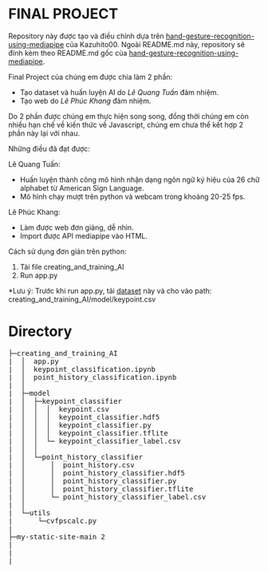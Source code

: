 # FINAL PROJECT

Repository này được tạo và điều chỉnh dựa trên [hand-gesture-recognition-using-mediapipe](https://github.com/Kazuhito00/hand-gesture-recognition-using-mediapipe) của Kazuhito00. Ngoài README.md này, repository sẽ đính kèm theo README.md gốc của [hand-gesture-recognition-using-mediapipe](https://github.com/Kazuhito00/hand-gesture-recognition-using-mediapipe).

Final Project của chúng em được chia làm 2 phần:
* Tạo dataset và huấn luyện AI do *Lê Quang Tuấn* đảm nhiệm.
* Tạo web do *Lê Phúc Khang* đảm nhiệm.

Do 2 phần được chúng em thực hiện song song, đồng thời chúng em còn nhiều hạn chế về kiến thức về Javascript, chúng em chưa thể kết hợp 2 phần này lại với nhau.

Những điều đã đạt được:

Lê Quang Tuấn: 
* Huấn luyện thành công mô hình nhận dạng ngôn ngữ ký hiệu của 26 chữ alphabet từ American Sign Language.
* Mô hình chạy mượt trên python và webcam trong khoảng 20-25 fps.

Lê Phúc Khang:
* Làm được web đơn giảng, dễ nhìn.
* Import được API mediapipe vào HTML.

Cách sử dụng đơn giản trên python:
1. Tải file creating_and_training_AI
2. Run app.py

*Lưu ý: Trước khi run app.py, tải [dataset](https://drive.google.com/file/d/19JjeUrHIyGfD-lq4-Sr5i3jam5caETto/view?usp=sharing) này và cho vào path: creating_and_training_AI/model/keypoint.csv

# Directory
<pre>
├─creating_and_training_AI
|  │  app.py
|  │  keypoint_classification.ipynb
|  │  point_history_classification.ipynb
|  │  
|  ├─model
|  │  ├─keypoint_classifier
|  │  │  │  keypoint.csv
|  │  │  │  keypoint_classifier.hdf5
|  │  │  │  keypoint_classifier.py
|  │  │  │  keypoint_classifier.tflite
|  │  │  └─ keypoint_classifier_label.csv
|  │  │          
|  │  └─point_history_classifier
|  │      │  point_history.csv
|  │      │  point_history_classifier.hdf5
|  │      │  point_history_classifier.py
|  │      │  point_history_classifier.tflite
|  │      └─ point_history_classifier_label.csv
|  │          
|  └─utils
|      └─cvfpscalc.py
|
├─my-static-site-main 2
|
|
|
</pre>
